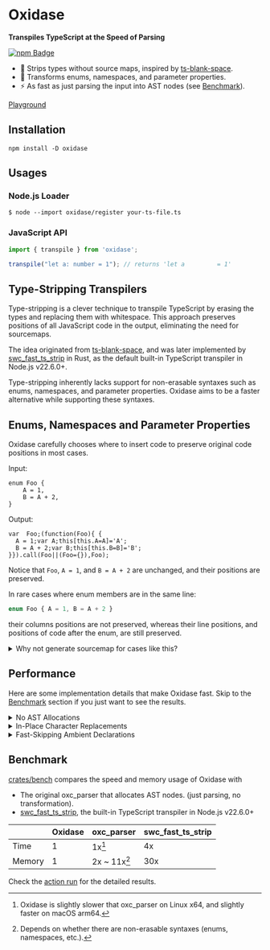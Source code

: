 # Oxidase 

**Transpiles TypeScript at the Speed of Parsing** 

[![npm Badge](https://img.shields.io/npm/v/oxidase.svg)](https://www.npmjs.com/package/oxidase)

- 🧽 Strips types without source maps, inspired by [ts-blank-space](https://bloomberg.github.io/ts-blank-space/).
- 💪 Transforms enums, namespaces, and parameter properties.
- ⚡️  As fast as just parsing the input into AST nodes (see [Benchmark](#benchmark)).

[Playground](https://branchseer.github.io/oxidase/)

## Installation

`npm install -D oxidase`

## Usages

### Node.js Loader

```
$ node --import oxidase/register your-ts-file.ts
```

### JavaScript API

```js
import { transpile } from 'oxidase';

transpile("let a: number = 1"); // returns 'let a         = 1'
```


## Type-Stripping Transpilers


Type-stripping is a clever technique to transpile TypeScript by erasing the types and replacing them with whitespace. This approach preserves positions of all JavaScript code in the output, eliminating the need for sourcemaps.

The idea originated from [ts-blank-space](https://bloomberg.github.io/ts-blank-space/), and was later implemented by [swc_fast_ts_strip](https://github.com/swc-project/swc/tree/main/crates/swc_fast_ts_strip) in Rust, as the default built-in TypeScript transpiler in Node.js v22.6.0+.

Type-stripping inherently lacks support for non-erasable syntaxes such as enums, namespaces, and parameter properties. Oxidase aims to be a faster alternative while supporting these syntaxes.

## Enums, Namespaces and Parameter Properties

Oxidase carefully chooses where to insert code to preserve original code positions in most cases.

Input:
```
enum Foo {
    A = 1,
    B = A + 2,
}
```

Output:

```
var  Foo;(function(Foo){ {
  A = 1;var A;this[this.A=A]='A';
  B = A + 2;var B;this[this.B=B]='B';
}}).call(Foo||(Foo={}),Foo);
```

Notice that  `Foo`, `A = 1`, and `B = A + 2` are unchanged, and their positions are preserved.

In rare cases where enum members are in the same line: 


```ts
enum Foo { A = 1, B = A + 2 }
```

their columns positions are not preserved, whereas their line positions, and positions of code after the enum, are still preserved.

<details>

<summary>Why not generate sourcemap for cases like this?</summary>

Ideally the columns positions can be conveyed by a few entries in a sourcemap, but currently we have to generate at least one mapping per-line ([the chromium issue](https://issues.chromium.org/issues/364917746)) in a sourcemap.

That means the sourcemap size would be linear to the total line count. To me the cost (of both implementation and performance) is too big for such small limitation. Let's see if 
[Range Mappings](https://github.com/tc39/ecma426/pull/169) can offer a potential solution.

That said, PRs are always welcome if anyone is interested in implementing it.

</details>

## Performance

Here are some implementation details that make Oxidase fast. Skip to the [Benchmark](#benchmark) section if you just want to see the results.

<details>

<summary>No AST Allocations</summary>

Oxidase uses a [modified version of oxc_parser](https://github.com/branchseer/oxc/tree/ast_alloc), which does not allocate AST but exposes a [SAX](https://en.wikipedia.org/wiki/Simple_API_for_XML)-style API that streams AST nodes to a [handler](https://github.com/branchseer/oxc/blob/ast_alloc/crates/oxc_ast/src/generated/handle.rs). Oxidase collects position information in the handler as the parsing goes on.

</details>

<details>

<summary>In-Place Character Replacements</summary>

For sources with only erasable syntax, all positions of JavaScript code are preserved. Oxidase takes advantage of this and performs character replacements **directly in the input buffer**, avoiding writing the whole output.

Take `let a: string = ''` as an example. Oxidase would replace `: string` with the same amount of whitespaces in the original source buffer, **leaving `let a` and ` = ''` intact**.

> This optimization requires a mutable buffer of the input source. Since we always do copies when converting strings from JavaScript (UTF16) to Rust (UTF8), this shouldn't be a problem in practice.


</details>


<details>

<summary>Fast-Skipping Ambient Declarations</summary>

Ambient declarations (e.g., `interface`, `declare module`) are processed by **skipping tokens until the matching `}` appears**, not full parsing.


For example, when processing `interface Foo { a: { b: string }, c: string }`, Oxidase sees it as `interface Foo { ... { ... } ... }`.

Not only does it improve performance on large declarations, but it also provides some forward compatibility: Oxidase can happily process and erase unrecognized syntaxes inside a declaration:

```ts
interface A {
    this % is $ not ! valid ~ typescript for now, but {who} knows about the future
}
```

> Not all erasable syntaxes can be processed this way. Consider `A<{ a: 1 & 2 }>(0)` and `A<{ a: 1 + 2 }>(0)`, the first one is a function call with type instantiation which should be erased; the second one is a comparison expression between `A`, `{ a: 1 + 2 }` and `(0)`. Oxiase must rigourously parse what's between `{` and `}` to differentiate the two cases.


</details>

## Benchmark

[crates/bench](./crates/bench) compares the speed and memory usage of Oxidase with

- The original oxc_parser that allocates AST nodes. (just parsing, no transformation).
- [swc_fast_ts_strip](https://github.com/swc-project/swc/tree/main/crates/swc_fast_ts_strip), the built-in TypeScript transpiler in Node.js v22.6.0+

|   | Oxidase  | oxc_parser | swc_fast_ts_strip |
| - | - | - | - |
| Time | 1 | 1x[^1]  | 4x |
| Memory  | 1 | 2x ~ 11x[^2]  | 30x |

Check the [action run](https://github.com/branchseer/oxidase/actions/runs/13226071637/) for the detailed results. 

[^1]: Oxidase is slightly slower that oxc_parser on Linux x64, and slightly faster on macOS arm64.

[^2]: Depends on whether there are non-erasable syntaxes (enums, namespaces, etc.).
